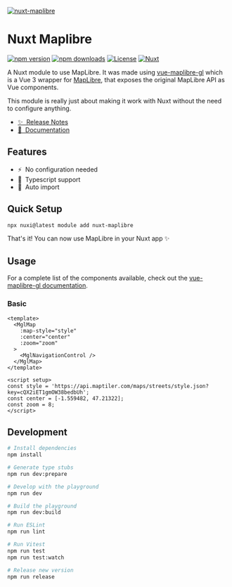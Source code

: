 [![nuxt-maplibre](./docs/public/cover.png)](https://marr.github.io/nuxt-maplibre)

# Nuxt Maplibre

[![npm version][npm-version-src]][npm-version-href]
[![npm downloads][npm-downloads-src]][npm-downloads-href]
[![License][license-src]][license-href]
[![Nuxt][nuxt-src]][nuxt-href]

A Nuxt module to use MapLibre.
It was made using [vue-maplibre-gl](https://indoorequal.github.io/vue-maplibre-gl/) which is a Vue 3 wrapper for [MapLibre](https://maplibre.org/), that exposes the original MapLibre API as Vue components.

This module is really just about making it work with Nuxt without the need to configure anything.

- [✨ &nbsp;Release Notes](/CHANGELOG.md)
- [📖 &nbsp;Documentation](https://marr.github.io/nuxt-maplibre)

## Features

- ⚡ &nbsp;No configuration needed
- 🦺 &nbsp;Typescript support
- 🚠 &nbsp;Auto import

## Quick Setup

```bash
npx nuxi@latest module add nuxt-maplibre
```

That's it! You can now use MapLibre in your Nuxt app ✨

## Usage

For a complete list of the components available, check out the [vue-maplibre-gl documentation](https://indoorequal.github.io/vue-maplibre-gl/examples/basic.html).

### Basic

```vue
<template>
  <MglMap
    :map-style="style"
    :center="center"
    :zoom="zoom"
  >
    <MglNavigationControl />
  </MglMap>
</template>

<script setup>
const style = 'https://api.maptiler.com/maps/streets/style.json?key=cQX2iET1gmOW38bedbUh';
const center = [-1.559482, 47.21322];
const zoom = 8;
</script>
```

## Development

```bash
# Install dependencies
npm install

# Generate type stubs
npm run dev:prepare

# Develop with the playground
npm run dev

# Build the playground
npm run dev:build

# Run ESLint
npm run lint

# Run Vitest
npm run test
npm run test:watch

# Release new version
npm run release
```

<!-- Badges -->
[npm-version-src]: https://img.shields.io/npm/v/nuxt-maplibre/latest.svg?style=flat&colorA=18181B&colorB=28CF8D
[npm-version-href]: https://www.npmjs.com/package/nuxt-maplibre

[npm-downloads-src]: https://img.shields.io/npm/dm/nuxt-maplibre.svg?style=flat&colorA=18181B&colorB=28CF8D
[npm-downloads-href]: https://www.npmjs.com/package/nuxt-maplibre

[license-src]: https://img.shields.io/npm/l/nuxt-maplibre.svg?style=flat&colorA=18181B&colorB=28CF8D
[license-href]: https://www.npmjs.com/package/nuxt-maplibre

[nuxt-src]: https://img.shields.io/badge/Nuxt-18181B?logo=nuxt.js
[nuxt-href]: https://nuxt.com

